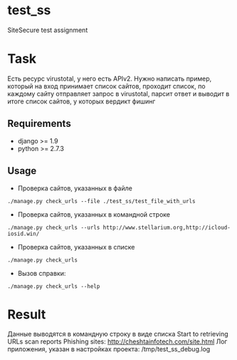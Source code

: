 # test_ss
SiteSecure test assignment

# Task
Есть ресурс virustotal, у него есть APIv2. 
Нужно написать пример, который на вход принимает список сайтов, проходит список, 
по каждому сайту отправляет запрос в virustotal, парсит ответ и выводит в итоге список сайтов, у которых вердикт фишинг

Requirements
-----------
* django >= 1.9
* python >= 2.7.3

Usage
-----
* Проверка сайтов, указанных в файле
```
./manage.py check_urls --file ./test_ss/test_file_with_urls
```
* Проверка сайтов, указанных в командной строке
```
./manage.py check_urls --urls http://www.stellarium.org,http://icloud-iosid.win/
```
* Проверка сайтов, указанных в списке
```
./manage.py check_urls
```
* Вызов справки:
```
./manage.py check_urls --help
```

# Result
Данные выводятся в командную строку в виде списка
Start to retrieving URLs scan reports
Phishing sites:
http://cheshtainfotech.com/site.html
Лог приложения, указан в настройках проекта:
/tmp/test_ss_debug.log